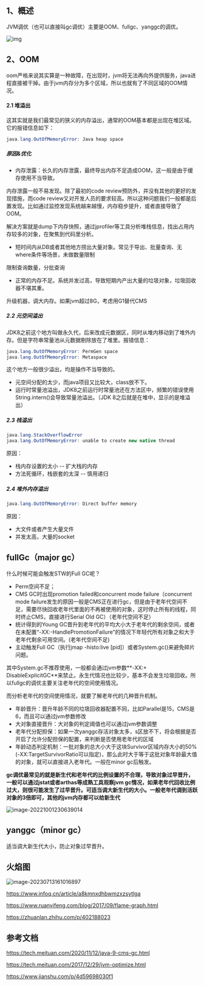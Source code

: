 ## 1、概述

JVM调优（也可以直接叫gc调优）主要是OOM、fullgc、yanggc的调优。

![img](https://yusheng-picgo.oss-cn-beijing.aliyuncs.com/picgo/cac9845d64448288663cdee901b2797f312301.png)

## 2、OOM

oom严格来说其实算是一种故障，在出现时，jvm将无法再向外提供服务，java进程直接被干掉。由于jvm内存分为多个区域，所以也就有了不同区域的OOM情况。

#### 2.1 堆溢出

这其实就是我们最常见的狭义的内存溢出，通常的OOM基本都是出现在堆区域。它的报错信息如下：

```java
java.lang.OutOfMemoryError: Java heap space
```

##### 原因&优化

- 内存泄露：长久的内存泄露，最终导出内存不足造成OOM，这一般是由于缓存使用不当导致。

内存泄露一般不易发现。除了最初的code review预防外，并没有其他的更好的发现措施，而code review又对开发人员的要求较高。所以这种问题我们一般都是后置发现。比如通过监控发现系统越来越慢，内存稳步提升，或者直接导致了OOM。

解决方案就是dump下内存快照，通过jprofiler等工具分析堆栈信息，找出占用内存较多的对象，在聚焦到代码里分析。

- 短时间内从DB或者其他地方捞出大量对象。常见于导出、批量查询、无where条件等场景，未做数量限制

限制查询数量，分批查询

- 正常的内存不足。系统并发过高，导致短期内产出大量的垃圾对象，垃圾回收器不堪其重。

升级机器，调大内存。如果jvm超过8G，考虑用G1替代CMS

##### 2.2 元空间溢出

JDK8之前这个地方叫做永久代，后来改成元数据区，同时从堆内移动到了堆外内存。但是字符串常量池从元数据剔除放在了堆里。报错信息：

```java
java.lang.OutOfMemoryError: PermGen space
java.lang.OutOfMemoryError: Metaspace
```

这个地方一般很少溢出，均是操作不当导致的。

- 元空间分配的太少，而java项目又比较大，class放不下。
- 运行时常量池溢出，JDK8之前运行时常量池还在方法区中，频繁的错误使用String.intern()会导致常量池溢出。（JDK 8之后就是在堆中，显示的是堆溢出）

##### 2.3 栈溢出

```java
java.lang.StackOverflowError
java.lang.OutOfMemoryError: unable to create new native thread
```

原因：

- 栈内存设置的太小 -- 扩大栈的内存
- 方法死循环，栈嵌套的太深  -- 慎用递归

##### 2.4 堆外内存溢出

```java
java.lang.OutOfMemoryError: Direct buffer memory
```

原因：

- 大文件或者产生大量文件
- 并发太高，大量的socket

## fullGc（major gc）

什么时候可能会触发STW的Full GC呢？ 

- Perm空间不足； 
- CMS GC时出现promotion failed和concurrent mode failure（concurrent mode failure发生的原因一般是CMS正在进行gc，但是由于老年代空间不足，需要尽快回收老年代里面的不再被使用的对象，这时停止所有的线程，同时终止CMS，直接进行Serial Old GC）（老年代空间不足）
-  统计得到的Young GC晋升到老年代的平均大小大于老年代的剩余空间，或者在未配置“-XX:-HandlePromotionFailure”的情况下年轻代所有对象之和大于老年代剩余可用空间。(老年代空间不足)
- 主动触发Full GC（执行jmap -histo:live [pid]）或者System.gc()来避免碎片问题。

其中System.gc不推荐使用，一般都会通过jvm参数**-XX:+ DisableExplicitGC**来禁止。永生代情况也比较少，基本不会发生垃圾回收。所以fullgc的调优主要关注老年代的空间使用情况。

而分析老年代的空间使用情况，就要了解老年代的几种晋升机制。

- 年龄晋升：晋升年龄不同的垃圾回收器配置不同，比如Parallel是15，CMS是6，而且可以通过jvm参数修改
- 大对象直接晋升：大对象的判定阈值也可以通过jvm参数调整
- 老年代分配担保：如果一次yanggc存活对象太多，s区放不下，将会根据是否开启了允许分配担保的配置，来判断是否使用老年代的区域
- 年龄动态判定机制：一批对象的总大小大于这块Survivor区域内存大小的50%(-XX:TargetSurvivorRatio可以指定)，那么此时大于等于这批对象年龄最大值的对象，就可以直接进入老年代。一般在minor gc后触发。

**gc调优最常见的就是新生代和老年代的比例设置的不合理，导致对象过早晋升，一般可以通过jstat或者arthas等成熟工具观察jvm gc情况，如果老年代回收比例过大，则很可能发生了过早晋升。可适当调大新生代的大小。一般老年代调到活跃对象的3倍即可，其他的jvm内存都可以给新生代**

![image-20221001230639014](https://yusheng-picgo.oss-cn-beijing.aliyuncs.com/picgo/image-20221001230639014.png)

## yanggc（minor gc）

适当调大新生代大小，防止对象过早晋升。

## 火焰图

![image-20230713161016897](https://yusheng-picgo.oss-cn-beijing.aliyuncs.com/picgo/image-20230713161016897.png)

https://www.infoq.cn/article/a8kmnxdhbwmzxzsytlga

https://www.ruanyifeng.com/blog/2017/09/flame-graph.html

https://zhuanlan.zhihu.com/p/402188023

## 参考文档

https://tech.meituan.com/2020/11/12/java-9-cms-gc.html

https://tech.meituan.com/2017/12/29/jvm-optimize.html

https://www.jianshu.com/p/4d59698030f1

